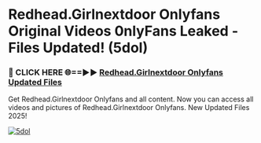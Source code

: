 # Redhead.Girlnextdoor Onlyfans Original Videos 0nlyFans Leaked - Files Updated! (5dol)

<h3>🔴 CLICK HERE 🌐==►► <a href="https://tinyurl.com/ehrbuxhb" rel="nofollow">Redhead.Girlnextdoor Onlyfans Updated Files</a></h3>

Get Redhead.Girlnextdoor Onlyfans and all content. Now you can access all videos and pictures of Redhead.Girlnextdoor Onlyfans. New Updated Files 2025!

[![5dol](https://i.imgur.com/lVYEuWS.gif)](https://tinyurl.com/ehrbuxhb)
